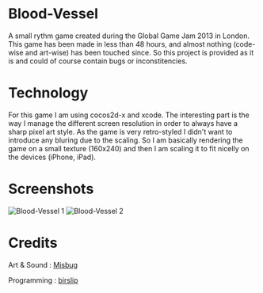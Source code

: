 Blood-Vessel
============

A small rythm game created during the Global Game Jam 2013 in London. This game has been made in less than 48 hours, and almost nothing (code-wise and art-wise) has been touched since. So this project is provided as it is and could of course contain bugs or inconstitencies.

Technology
============

For this game I am using cocos2d-x and xcode. The interesting part is the way I manage the different screen resolution in order to always have a sharp pixel art style. As the game is very retro-styled I didn't want to introduce any bluring due to the scaling. So I am basically rendering the game on a small texture (160x240) and then I am scaling it to fit nicelly on the devices (iPhone, iPad).

Screenshots
============
![Blood-Vessel 1](http://slurm.biz/temp/bloodvessel1.png "Blood-Vessel 1") 
![Blood-Vessel 2](http://slurm.biz/temp/bloodvessel2.png "Blood-Vessel 2") 

Credits
============

Art & Sound : [Misbug](https://twitter.com/Mis_BUG)

Programming : [birslip](https://twitter.com/birslip)
